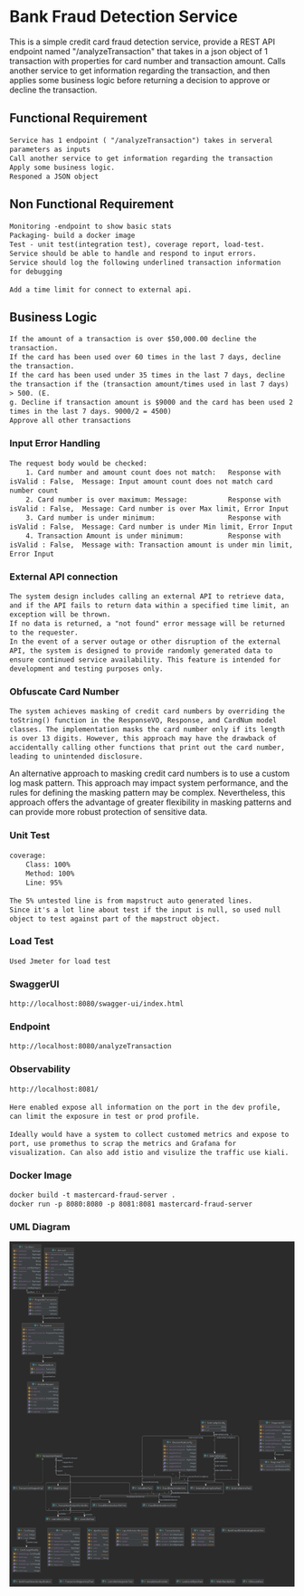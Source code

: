 # Bank Fraud Detection Service

This is a simple credit card fraud detection service, provide a REST API endpoint named "/analyzeTransaction" that takes in a json object of 1 transaction with properties for card number and transaction amount. Calls another service to get information regarding the transaction, and 
then applies some business logic before returning a decision to approve or decline the transaction.

## Functional Requirement
    Service has 1 endpoint ( "/analyzeTransaction") takes in serveral parameters as inputs
    Call another service to get information regarding the transaction
    Apply some business logic.
    Responed a JSON object

## Non Functional Requirement
    Monitoring -endpoint to show basic stats
    Packaging- build a docker image
    Test - unit test(integration test), coverage report, load-test.
    Service should be able to handle and respond to input errors.
    Service should log the following underlined transaction information for debugging
    
    Add a time limit for connect to external api.
    
## Business Logic
    If the amount of a transaction is over $50,000.00 decline the transaction.
    If the card has been used over 60 times in the last 7 days, decline the transaction.
    If the card has been used under 35 times in the last 7 days, decline the transaction if the (transaction amount/times used in last 7 days) > 500. (E.
    g. Decline if transaction amount is $9000 and the card has been used 2 times in the last 7 days. 9000/2 = 4500)
    Approve all other transactions

### Input Error Handling
    The request body would be checked: 
        1. Card number and amount count does not match:   Response with isValid : False,  Message: Input amount count does not match card number count
        2. Card number is over maximum: Message:          Response with isValid : False,  Message: Card number is over Max limit, Error Input
        3. Card number is under minimum:                  Response with isValid : False,  Message: Card number is under Min limit, Error Input
        4. Transaction Amount is under minimum:           Response with isValid : False,  Message with: Transaction amount is under min limit, Error Input

### External API connection
    The system design includes calling an external API to retrieve data, and if the API fails to return data within a specified time limit, an exception will be thrown. 
    If no data is returned, a "not found" error message will be returned to the requester. 
    In the event of a server outage or other disruption of the external API, the system is designed to provide randomly generated data to ensure continued service availability. This feature is intended for development and testing purposes only.


### Obfuscate Card Number
    The system achieves masking of credit card numbers by overriding the toString() function in the ResponseVO, Response, and CardNum model classes. The implementation masks the card number only if its length is over 13 digits. However, this approach may have the drawback of accidentally calling other functions that print out the card number, leading to unintended disclosure.

An alternative approach to masking credit card numbers is to use a custom log mask pattern. This approach may impact system performance, and the rules for defining the masking pattern may be complex. Nevertheless, this approach offers the advantage of greater flexibility in masking patterns and can provide more robust protection of sensitive data.

### Unit Test
    coverage: 
        Class: 100%
        Method: 100%
        Line: 95%

    The 5% untested line is from mapstruct auto generated lines.
    Since it's a lot line about test if the input is null, so used null object to test against part of the mapstruct object.

### Load Test
    Used Jmeter for load test

### SwaggerUI
    http://localhost:8080/swagger-ui/index.html
    
### Endpoint
    http://localhost:8080/analyzeTransaction

### Observability
    http://localhost:8081/

    Here enabled expose all information on the port in the dev profile, can limit the exposure in test or prod profile.

    Ideally would have a system to collect customed metrics and expose to port, use promethus to scrap the metrics and Grafana for visualization. Can also add istio and visulize the traffic use kiali.

### Docker Image
    docker build -t mastercard-fraud-server .
    docker run -p 8080:8080 -p 8081:8081 mastercard-fraud-server


### UML Diagram
![My Image](UMLDiagram.png)
